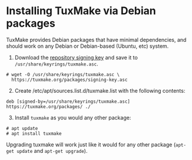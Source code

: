 # Installing TuxMake via Debian packages

TuxMake provides Debian packages that have minimal dependencies, and should
work on any Debian or Debian-based (Ubuntu, etc) system.

1) Download the [repository signing key](https://tuxmake.org/packages/signing-key.asc)
and save it to `/usr/share/keyrings/tuxmake.asc`.

```
# wget -O /usr/share/keyrings/tuxmake.asc \
  https://tuxmake.org/packages/signing-key.asc
```

2) Create /etc/apt/sources.list.d/tuxmake.list with the following contents:

```
deb [signed-by=/usr/share/keyrings/tuxmake.asc] https://tuxmake.org/packages/ ./
```

3) Install `tuxmake` as you would any other package:

```
# apt update
# apt install tuxmake
```

Upgrading tuxmake will work just like it would for any other package (`apt-get
update` and `apt-get upgrade`).
